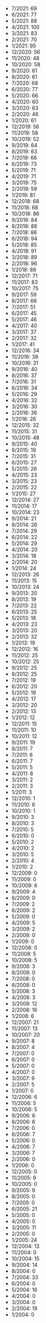 *  7/2021: 69
*  6/2021: 77
*  5/2021: 88
*  4/2021: 100
*  3/2021: 83
*  2/2021: 70
*  1/2021: 95
*  12/2020: 56
*  11/2020: 48
*  10/2020: 58
*  9/2020: 61
*  8/2020: 61
*  7/2020: 68
*  6/2020: 77
*  5/2020: 66
*  4/2020: 60
*  3/2020: 63
*  2/2020: 46
*  1/2020: 61
*  12/2019: 56
*  11/2019: 58
*  10/2019: 52
*  9/2019: 64
*  8/2019: 63
*  7/2019: 66
*  6/2019: 73
*  5/2019: 71
*  4/2019: 71
*  3/2019: 75
*  2/2019: 59
*  1/2019: 81
*  12/2018: 68
*  11/2018: 68
*  10/2018: 86
*  9/2018: 84
*  8/2018: 88
*  7/2018: 86
*  6/2018: 94
*  5/2018: 85
*  4/2018: 91
*  3/2018: 89
*  2/2018: 96
*  1/2018: 88
*  12/2017: 71
*  11/2017: 83
*  10/2017: 75
*  9/2017: 59
*  8/2017: 66
*  7/2017: 51
*  6/2017: 45
*  5/2017: 46
*  4/2017: 40
*  3/2017: 37
*  2/2017: 32
*  1/2017: 41
*  12/2016: 34
*  11/2016: 39
*  10/2016: 31
*  9/2016: 40
*  8/2016: 37
*  7/2016: 31
*  6/2016: 34
*  5/2016: 29
*  4/2016: 32
*  3/2016: 30
*  2/2016: 36
*  1/2016: 26
*  12/2015: 32
*  11/2015: 31
*  10/2015: 48
*  9/2015: 40
*  8/2015: 19
*  7/2015: 31
*  6/2015: 27
*  5/2015: 26
*  4/2015: 23
*  3/2015: 23
*  2/2015: 22
*  1/2015: 27
*  12/2014: 27
*  11/2014: 17
*  10/2014: 23
*  9/2014: 21
*  8/2014: 26
*  7/2014: 29
*  6/2014: 22
*  5/2014: 29
*  4/2014: 20
*  3/2014: 18
*  2/2014: 20
*  1/2014: 24
*  12/2013: 26
*  11/2013: 15
*  10/2013: 24
*  9/2013: 20
*  8/2013: 19
*  7/2013: 22
*  6/2013: 25
*  5/2013: 18
*  4/2013: 23
*  3/2013: 20
*  2/2013: 32
*  1/2013: 19
*  12/2012: 16
*  11/2012: 25
*  10/2012: 25
*  9/2012: 25
*  8/2012: 25
*  7/2012: 19
*  6/2012: 20
*  5/2012: 19
*  4/2012: 17
*  3/2012: 20
*  2/2012: 13
*  1/2012: 12
*  12/2011: 15
*  11/2011: 10
*  10/2011: 12
*  9/2011: 19
*  8/2011: 7
*  7/2011: 6
*  6/2011: 7
*  5/2011: 5
*  4/2011: 8
*  3/2011: 2
*  2/2011: 3
*  1/2011: 3
*  12/2010: 1
*  11/2010: 6
*  10/2010: 1
*  9/2010: 3
*  8/2010: 3
*  7/2010: 5
*  6/2010: 0
*  5/2010: 2
*  4/2010: 2
*  3/2010: 5
*  2/2010: 4
*  1/2010: 2
*  12/2009: 0
*  11/2009: 0
*  10/2009: 6
*  9/2009: 4
*  8/2009: 0
*  7/2009: 2
*  6/2009: 2
*  5/2009: 0
*  4/2009: 5
*  3/2009: 2
*  2/2009: 0
*  1/2009: 0
*  12/2008: 0
*  11/2008: 5
*  10/2008: 5
*  9/2008: 3
*  8/2008: 0
*  7/2008: 0
*  6/2008: 0
*  5/2008: 3
*  4/2008: 3
*  3/2008: 12
*  2/2008: 16
*  1/2008: 6
*  12/2007: 21
*  11/2007: 13
*  10/2007: 20
*  9/2007: 8
*  8/2007: 4
*  7/2007: 0
*  6/2007: 0
*  5/2007: 0
*  4/2007: 0
*  3/2007: 9
*  2/2007: 5
*  1/2007: 0
*  12/2006: 6
*  11/2006: 5
*  10/2006: 5
*  9/2006: 6
*  8/2006: 6
*  7/2006: 0
*  6/2006: 7
*  5/2006: 0
*  4/2006: 7
*  3/2006: 7
*  2/2006: 0
*  1/2006: 0
*  12/2005: 0
*  11/2005: 9
*  10/2005: 0
*  9/2005: 9
*  8/2005: 0
*  7/2005: 0
*  6/2005: 21
*  5/2005: 0
*  4/2005: 0
*  3/2005: 11
*  2/2005: 0
*  1/2005: 24
*  12/2004: 13
*  11/2004: 0
*  10/2004: 15
*  9/2004: 14
*  8/2004: 0
*  7/2004: 33
*  6/2004: 0
*  5/2004: 16
*  4/2004: 0
*  3/2004: 0
*  2/2004: 19
*  1/2004: 0